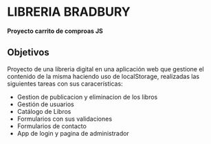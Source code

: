 # LIBRERIA BRADBURY
**Proyecto carrito de comproas JS**

## Objetivos
 Proyecto de una libreria digital en una aplicación web que gestione el contenido de la misma haciendo uso de localStorage, realizadas las siguientes tareas con sus caracerísticas:
- Gestion de publicacion y eliminacion de los libros 
- Gestión de usuarios
- Catálogo de Libros
- Formularios con sus validaciones
- Formularios de contacto
- App de login y pagina de administrador


